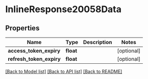 # InlineResponse20058Data

## Properties
Name | Type | Description | Notes
------------ | ------------- | ------------- | -------------
**access_token_expiry** | **float** |  | [optional] 
**refresh_token_expiry** | **float** |  | [optional] 

[[Back to Model list]](../README.md#documentation-for-models) [[Back to API list]](../README.md#documentation-for-api-endpoints) [[Back to README]](../README.md)

